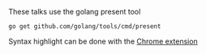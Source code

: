 These talks use the golang present tool

`go get github.com/golang/tools/cmd/present`

Syntax highlight can be done with the [Chrome extension](https://github.com/josephbuchma/Go-Present-code-highlighter)
